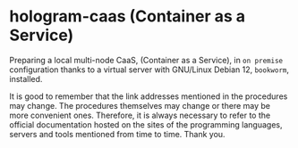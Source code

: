 # hologram-caas (Container as a Service)

Preparing a local multi-node CaaS, (Container as a Service), in `on premise` configuration thanks to a virtual server with GNU/Linux Debian 12, `bookworm`, installed.

It is good to remember that the link addresses mentioned in the procedures may change.
The procedures themselves may change or there may be more convenient ones.
Therefore, it is always necessary to refer to the official documentation hosted on the sites of the programming languages, servers and tools mentioned from time to time.
Thank you.
